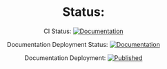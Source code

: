 <div align="center">

# Status:
CI Status: 
[![Documentation](https://github.com/arxkdev/Leaderboard/actions/workflows/ci.yaml/badge.svg)](https://github.com/arxkdev/Leaderboard/actions/workflows/ci.yaml)

Documentation Deployment Status: 
[![Documentation](https://github.com/arxkdev/Leaderboard/actions/workflows/docs.yaml/badge.svg)](https://github.com/arxkdev/Leaderboard/actions/workflows/docs.yaml)

Documentation Deployment: 
[![Published](https://github.com/arxkdev/Leaderboard/actions/workflows/pages/pages-build-deployment/badge.svg)](https://github.com/arxkdev/Leaderboard/actions/workflows/pages/pages-build-deployment)

</div>